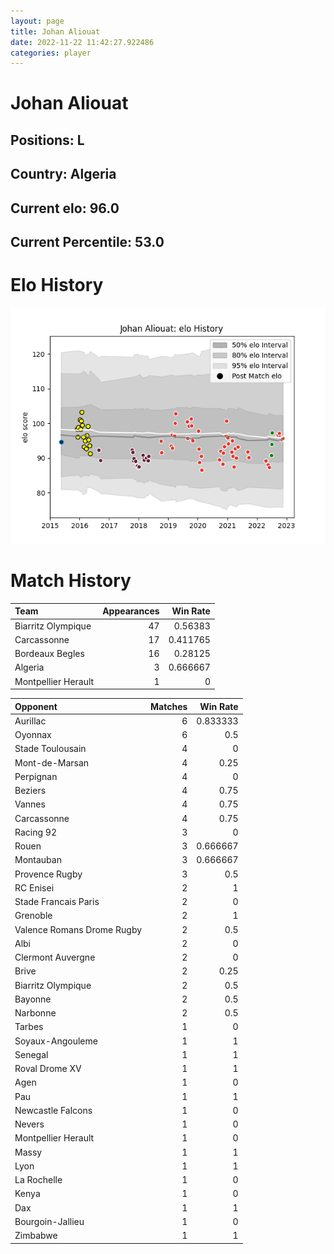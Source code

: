 ```yaml
---  
layout: page  
title: Johan Aliouat  
date: 2022-11-22 11:42:27.922486  
categories: player  
---
```

# Johan Aliouat

## Positions: L

## Country: Algeria

## Current elo: 96.0

## Current Percentile: 53.0

# Elo History


![elo history](history_JohanAliouat.png)
# Match History


| Team                |   Appearances |   Win Rate |
|:--------------------|--------------:|-----------:|
| Biarritz Olympique  |            47 |   0.56383  |
| Carcassonne         |            17 |   0.411765 |
| Bordeaux Begles     |            16 |   0.28125  |
| Algeria             |             3 |   0.666667 |
| Montpellier Herault |             1 |   0        |

| Opponent                   |   Matches |   Win Rate |
|:---------------------------|----------:|-----------:|
| Aurillac                   |         6 |   0.833333 |
| Oyonnax                    |         6 |   0.5      |
| Stade Toulousain           |         4 |   0        |
| Mont-de-Marsan             |         4 |   0.25     |
| Perpignan                  |         4 |   0        |
| Beziers                    |         4 |   0.75     |
| Vannes                     |         4 |   0.75     |
| Carcassonne                |         4 |   0.75     |
| Racing 92                  |         3 |   0        |
| Rouen                      |         3 |   0.666667 |
| Montauban                  |         3 |   0.666667 |
| Provence Rugby             |         3 |   0.5      |
| RC Enisei                  |         2 |   1        |
| Stade Francais Paris       |         2 |   0        |
| Grenoble                   |         2 |   1        |
| Valence Romans Drome Rugby |         2 |   0.5      |
| Albi                       |         2 |   0        |
| Clermont Auvergne          |         2 |   0        |
| Brive                      |         2 |   0.25     |
| Biarritz Olympique         |         2 |   0.5      |
| Bayonne                    |         2 |   0.5      |
| Narbonne                   |         2 |   0.5      |
| Tarbes                     |         1 |   0        |
| Soyaux-Angouleme           |         1 |   1        |
| Senegal                    |         1 |   1        |
| Roval Drome XV             |         1 |   1        |
| Agen                       |         1 |   0        |
| Pau                        |         1 |   1        |
| Newcastle Falcons          |         1 |   0        |
| Nevers                     |         1 |   0        |
| Montpellier Herault        |         1 |   0        |
| Massy                      |         1 |   1        |
| Lyon                       |         1 |   1        |
| La Rochelle                |         1 |   0        |
| Kenya                      |         1 |   0        |
| Dax                        |         1 |   1        |
| Bourgoin-Jallieu           |         1 |   0        |
| Zimbabwe                   |         1 |   1        |